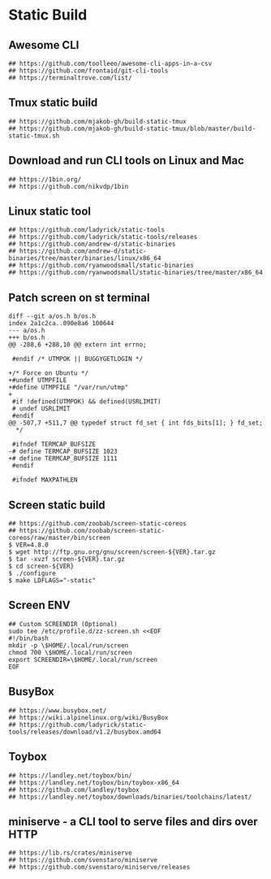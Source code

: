 Static Build
============

## Awesome CLI

```
## https://github.com/toolleeo/awesome-cli-apps-in-a-csv
## https://github.com/frontaid/git-cli-tools
## https://terminaltrove.com/list/
```

## Tmux static build

```
## https://github.com/mjakob-gh/build-static-tmux
## https://github.com/mjakob-gh/build-static-tmux/blob/master/build-static-tmux.sh
```

## Download and run CLI tools on Linux and Mac

```
## https://1bin.org/
## https://github.com/nikvdp/1bin
```

## Linux static tool

```
## https://github.com/ladyrick/static-tools
## https://github.com/ladyrick/static-tools/releases
## https://github.com/andrew-d/static-binaries
## https://github.com/andrew-d/static-binaries/tree/master/binaries/linux/x86_64
## https://github.com/ryanwoodsmall/static-binaries
## https://github.com/ryanwoodsmall/static-binaries/tree/master/x86_64
```
## Patch screen on st terminal

```https://savannah.gnu.org/bugs/?63619
diff --git a/os.h b/os.h
index 2a1c2ca..090e8a6 100644
--- a/os.h
+++ b/os.h
@@ -288,6 +288,10 @@ extern int errno;

 #endif /* UTMPOK || BUGGYGETLOGIN */

+/* Force on Ubuntu */
+#undef UTMPFILE
+#define UTMPFILE "/var/run/utmp"
+
 #if !defined(UTMPOK) && defined(USRLIMIT)
 # undef USRLIMIT
 #endif
@@ -507,7 +511,7 @@ typedef struct fd_set { int fds_bits[1]; } fd_set;
  */

 #ifndef TERMCAP_BUFSIZE
-# define TERMCAP_BUFSIZE 1023
+# define TERMCAP_BUFSIZE 1111
 #endif

 #ifndef MAXPATHLEN
```

## Screen static build

```
## https://github.com/zoobab/screen-static-coreos
## https://github.com/zoobab/screen-static-coreos/raw/master/bin/screen
$ VER=4.8.0
$ wget http://ftp.gnu.org/gnu/screen/screen-${VER}.tar.gz
$ tar -xvzf screen-${VER}.tar.gz
$ cd screen-${VER}
$ ./configure
$ make LDFLAGS="-static"
```

## Screen ENV

```
## Custom SCREENDIR (Optional)
sudo tee /etc/profile.d/zz-screen.sh <<EOF
#!/bin/bash
mkdir -p \$HOME/.local/run/screen
chmod 700 \$HOME/.local/run/screen
export SCREENDIR=\$HOME/.local/run/screen
EOF
```

## BusyBox

```
## https://www.busybox.net/
## https://wiki.alpinelinux.org/wiki/BusyBox
## https://github.com/ladyrick/static-tools/releases/download/v1.2/busybox.amd64

```

## Toybox

```
## https://landley.net/toybox/bin/
## https://landley.net/toybox/bin/toybox-x86_64
## https://github.com/landley/toybox
## https://landley.net/toybox/downloads/binaries/toolchains/latest/
```

## miniserve - a CLI tool to serve files and dirs over HTTP

```
## https://lib.rs/crates/miniserve
## https://github.com/svenstaro/miniserve
## https://github.com/svenstaro/miniserve/releases
```
